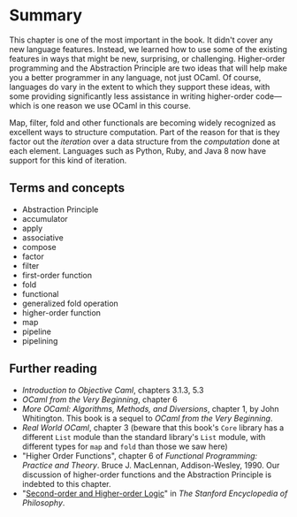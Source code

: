 # Summary

This chapter is one of the most important in the book.  It didn't cover any
new language features.  Instead, we learned how to use some of the existing
features in ways that might be new, surprising, or challenging.  Higher-order
programming and the Abstraction Principle are two ideas that will help make
you a better programmer in any language, not just OCaml.  Of course, languages
do vary in the extent to which they support these ideas, with some providing
significantly less assistance in writing higher-order code&mdash;which is one reason
we use OCaml in this course.  

Map, filter, fold and other functionals are becoming widely recognized as excellent
ways to structure computation.  Part of the reason for that is they factor out
the *iteration* over a data structure from the *computation* done at each element.
Languages such as Python, Ruby, and Java 8 now have support for this kind of
iteration.

## Terms and concepts

* Abstraction Principle
* accumulator
* apply
* associative
* compose
* factor
* filter
* first-order function
* fold
* functional
* generalized fold operation
* higher-order function
* map
* pipeline
* pipelining

## Further reading

* *Introduction to Objective Caml*, chapters 3.1.3, 5.3
* *OCaml from the Very Beginning*, chapter 6
* *More OCaml: Algorithms, Methods, and Diversions*, chapter 1, by 
  John Whitington.  This book is a sequel to *OCaml from the Very Beginning*.
* *Real World OCaml*, chapter 3 (beware that this book's `Core` library
  has a different `List` module than the standard library's `List` module,
  with different types for `map` and `fold` than those we saw here)
* "Higher Order Functions", chapter 6 of *Functional Programming: Practice and Theory*.
  Bruce J. MacLennan, Addison-Wesley, 1990.  Our discussion of higher-order functions
  and the Abstraction Principle is indebted to this chapter.
* "[Second-order and Higher-order Logic][solhol]" in *The Stanford Encyclopedia of Philosophy*.

[solhol]:  http://plato.stanford.edu/entries/logic-higher-order/#4

